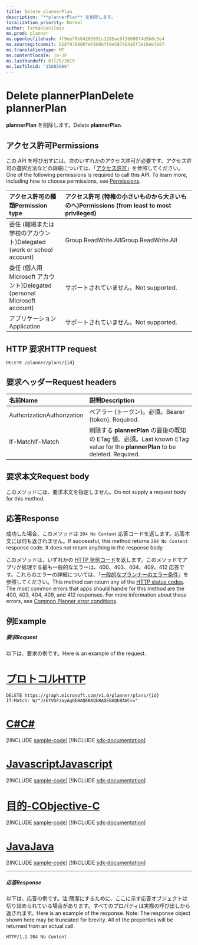 ```yaml
---
title: Delete plannerPlan
description: '**plannerPlan** を削除します。'
localization_priority: Normal
author: TarkanSevilmis
ms.prod: planner
ms.openlocfilehash: ff9ee78b64205891c1285ac0f3608874d5b8c5e4
ms.sourcegitcommit: b18f978808fef800bff9e587464a5f3e18eb7687
ms.translationtype: MT
ms.contentlocale: ja-JP
ms.lasthandoff: 07/25/2019
ms.locfileid: "35885806"
---
```

# <a name="delete-plannerplan"></a><span data-ttu-id="1bc3c-103">Delete plannerPlan</span><span class="sxs-lookup"><span data-stu-id="1bc3c-103">Delete plannerPlan</span></span>

<span data-ttu-id="1bc3c-104">**plannerPlan** を削除します。</span><span class="sxs-lookup"><span data-stu-id="1bc3c-104">Delete **plannerPlan**.</span></span>
## <a name="permissions"></a><span data-ttu-id="1bc3c-105">アクセス許可</span><span class="sxs-lookup"><span data-stu-id="1bc3c-105">Permissions</span></span>
<span data-ttu-id="1bc3c-p101">この API を呼び出すには、次のいずれかのアクセス許可が必要です。アクセス許可の選択方法などの詳細については、「[アクセス許可](/graph/permissions-reference)」を参照してください。</span><span class="sxs-lookup"><span data-stu-id="1bc3c-p101">One of the following permissions is required to call this API. To learn more, including how to choose permissions, see [Permissions](/graph/permissions-reference).</span></span>

|<span data-ttu-id="1bc3c-108">アクセス許可の種類</span><span class="sxs-lookup"><span data-stu-id="1bc3c-108">Permission type</span></span>      | <span data-ttu-id="1bc3c-109">アクセス許可 (特権の小さいものから大きいものへ)</span><span class="sxs-lookup"><span data-stu-id="1bc3c-109">Permissions (from least to most privileged)</span></span>              |
|:--------------------|:---------------------------------------------------------|
|<span data-ttu-id="1bc3c-110">委任 (職場または学校のアカウント)</span><span class="sxs-lookup"><span data-stu-id="1bc3c-110">Delegated (work or school account)</span></span> | <span data-ttu-id="1bc3c-111">Group.ReadWrite.All</span><span class="sxs-lookup"><span data-stu-id="1bc3c-111">Group.ReadWrite.All</span></span>    |
|<span data-ttu-id="1bc3c-112">委任 (個人用 Microsoft アカウント)</span><span class="sxs-lookup"><span data-stu-id="1bc3c-112">Delegated (personal Microsoft account)</span></span> | <span data-ttu-id="1bc3c-113">サポートされていません。</span><span class="sxs-lookup"><span data-stu-id="1bc3c-113">Not supported.</span></span>    |
|<span data-ttu-id="1bc3c-114">アプリケーション</span><span class="sxs-lookup"><span data-stu-id="1bc3c-114">Application</span></span> | <span data-ttu-id="1bc3c-115">サポートされていません。</span><span class="sxs-lookup"><span data-stu-id="1bc3c-115">Not supported.</span></span> |

## <a name="http-request"></a><span data-ttu-id="1bc3c-116">HTTP 要求</span><span class="sxs-lookup"><span data-stu-id="1bc3c-116">HTTP request</span></span>
<!-- { "blockType": "ignored" } -->
```http
DELETE /planner/plans/{id}

```
## <a name="request-headers"></a><span data-ttu-id="1bc3c-117">要求ヘッダー</span><span class="sxs-lookup"><span data-stu-id="1bc3c-117">Request headers</span></span>
| <span data-ttu-id="1bc3c-118">名前</span><span class="sxs-lookup"><span data-stu-id="1bc3c-118">Name</span></span>       | <span data-ttu-id="1bc3c-119">説明</span><span class="sxs-lookup"><span data-stu-id="1bc3c-119">Description</span></span>|
|:---------------|:----------|
| <span data-ttu-id="1bc3c-120">Authorization</span><span class="sxs-lookup"><span data-stu-id="1bc3c-120">Authorization</span></span>  | <span data-ttu-id="1bc3c-p102">ベアラー {トークン}。必須。</span><span class="sxs-lookup"><span data-stu-id="1bc3c-p102">Bearer {token}. Required.</span></span> |
| <span data-ttu-id="1bc3c-123">If-Match</span><span class="sxs-lookup"><span data-stu-id="1bc3c-123">If-Match</span></span>  | <span data-ttu-id="1bc3c-p103">削除する **plannerPlan** の最後の既知の ETag 値。必須。</span><span class="sxs-lookup"><span data-stu-id="1bc3c-p103">Last known ETag value for the **plannerPlan** to be deleted. Required.</span></span>|

## <a name="request-body"></a><span data-ttu-id="1bc3c-126">要求本文</span><span class="sxs-lookup"><span data-stu-id="1bc3c-126">Request body</span></span>
<span data-ttu-id="1bc3c-127">このメソッドには、要求本文を指定しません。</span><span class="sxs-lookup"><span data-stu-id="1bc3c-127">Do not supply a request body for this method.</span></span>

## <a name="response"></a><span data-ttu-id="1bc3c-128">応答</span><span class="sxs-lookup"><span data-stu-id="1bc3c-128">Response</span></span>

<span data-ttu-id="1bc3c-p104">成功した場合、このメソッドは `204 No Content` 応答コードを返します。応答本文には何も返されません。</span><span class="sxs-lookup"><span data-stu-id="1bc3c-p104">If successful, this method returns `204 No Content` response code. It does not return anything in the response body.</span></span>

<span data-ttu-id="1bc3c-p105">このメソッドは、いずれかの [HTTP 状態コード](/graph/errors)を返します。このメソッドでアプリが処理する最も一般的なエラーは、400、403、404、409、412 応答です。これらのエラーの詳細については、「[一般的なプランナーのエラー条件](../resources/planner-overview.md#common-planner-error-conditions)」を参照してください。</span><span class="sxs-lookup"><span data-stu-id="1bc3c-p105">This method can return any of the [HTTP status codes](/graph/errors). The most common errors that apps should handle for this method are the 400, 403, 404, 409, and 412 responses. For more information about these errors, see [Common Planner error conditions](../resources/planner-overview.md#common-planner-error-conditions).</span></span>

## <a name="example"></a><span data-ttu-id="1bc3c-134">例</span><span class="sxs-lookup"><span data-stu-id="1bc3c-134">Example</span></span>
##### <a name="request"></a><span data-ttu-id="1bc3c-135">要求</span><span class="sxs-lookup"><span data-stu-id="1bc3c-135">Request</span></span>
<span data-ttu-id="1bc3c-136">以下は、要求の例です。</span><span class="sxs-lookup"><span data-stu-id="1bc3c-136">Here is an example of the request.</span></span>

# <a name="httptabhttp"></a>[<span data-ttu-id="1bc3c-137">プロトコル</span><span class="sxs-lookup"><span data-stu-id="1bc3c-137">HTTP</span></span>](#tab/http)
<!-- {
  "blockType": "request",
  "name": "delete_plannerplan"
}-->
```http
DELETE https://graph.microsoft.com/v1.0/planner/plans/{id}
If-Match: W/"JzEtVGFzayAgQEBAQEBAQEBAQEBAQEBAWCc="
```
# <a name="ctabcsharp"></a>[<span data-ttu-id="1bc3c-138">C#</span><span class="sxs-lookup"><span data-stu-id="1bc3c-138">C#</span></span>](#tab/csharp)
[!INCLUDE [sample-code](../includes/snippets/csharp/delete-plannerplan-csharp-snippets.md)]
[!INCLUDE [sdk-documentation](../includes/snippets/snippets-sdk-documentation-link.md)]

# <a name="javascripttabjavascript"></a>[<span data-ttu-id="1bc3c-139">Javascript</span><span class="sxs-lookup"><span data-stu-id="1bc3c-139">Javascript</span></span>](#tab/javascript)
[!INCLUDE [sample-code](../includes/snippets/javascript/delete-plannerplan-javascript-snippets.md)]
[!INCLUDE [sdk-documentation](../includes/snippets/snippets-sdk-documentation-link.md)]

# <a name="objective-ctabobjc"></a>[<span data-ttu-id="1bc3c-140">目的-C</span><span class="sxs-lookup"><span data-stu-id="1bc3c-140">Objective-C</span></span>](#tab/objc)
[!INCLUDE [sample-code](../includes/snippets/objc/delete-plannerplan-objc-snippets.md)]
[!INCLUDE [sdk-documentation](../includes/snippets/snippets-sdk-documentation-link.md)]

# <a name="javatabjava"></a>[<span data-ttu-id="1bc3c-141">Java</span><span class="sxs-lookup"><span data-stu-id="1bc3c-141">Java</span></span>](#tab/java)
[!INCLUDE [sample-code](../includes/snippets/java/delete-plannerplan-java-snippets.md)]
[!INCLUDE [sdk-documentation](../includes/snippets/snippets-sdk-documentation-link.md)]

---

##### <a name="response"></a><span data-ttu-id="1bc3c-142">応答</span><span class="sxs-lookup"><span data-stu-id="1bc3c-142">Response</span></span>
<span data-ttu-id="1bc3c-p106">以下は、応答の例です。注:簡潔にするために、ここに示す応答オブジェクトは切り詰められている場合があります。すべてのプロパティは実際の呼び出しから返されます。</span><span class="sxs-lookup"><span data-stu-id="1bc3c-p106">Here is an example of the response. Note: The response object shown here may be truncated for brevity. All of the properties will be returned from an actual call.</span></span>
<!-- {
  "blockType": "response",
  "truncated": true
} -->
```http
HTTP/1.1 204 No Content
```

<!-- uuid: 8fcb5dbc-d5aa-4681-8e31-b001d5168d79
2015-10-25 14:57:30 UTC -->
<!-- {
  "type": "#page.annotation",
  "description": "Delete plannerPlan",
  "keywords": "",
  "section": "documentation",
  "tocPath": "",
  "suppressions": [
  ]
}-->
